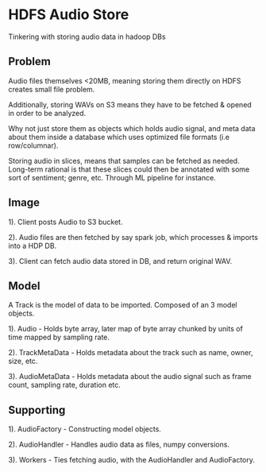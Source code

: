 
# HDFS Audio Store

Tinkering with storing audio data in hadoop DBs

  
  

## Problem

Audio files themselves <20MB, meaning storing them directly on HDFS creates small file problem.

Additionally, storing WAVs on S3 means they have to be fetched & opened in order to be analyzed.

Why not just store them as objects which holds audio signal, and meta data about them inside a database which uses optimized file formats (i.e row/columnar).

Storing audio in slices, means that samples can be fetched as needed. Long-term rational is that these slices could then be annotated with some sort of sentiment; genre, etc. Through ML pipeline for instance.

  
  

## Image

1). Client posts Audio to S3 bucket.

2). Audio files are then fetched by say spark job, which processes & imports into a HDP DB.

3). Client can fetch audio data stored in DB, and return original WAV.

  
  

## Model

A Track is the model of data to be imported. Composed of an 3 model objects.

1). Audio - Holds byte array, later map of byte array chunked by units of time mapped by sampling rate.

2). TrackMetaData - Holds metadata about the track such as name, owner, size, etc.

3). AudioMetaData - Holds metadata about the audio signal such as frame count, sampling rate, duration etc.

  
  

## Supporting

1). AudioFactory - Constructing model objects.

2). AudioHandler - Handles audio data as files, numpy conversions.

3). Workers - Ties fetching audio, with the AudioHandler and AudioFactory.